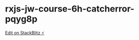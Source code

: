 # rxjs-jw-course-6h-catcherror-pqyg8p

[Edit on StackBlitz ⚡️](https://stackblitz.com/edit/rxjs-jw-course-6h-catcherror-pqyg8p)